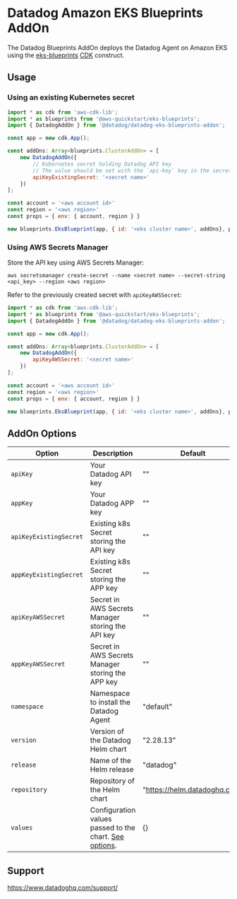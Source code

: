 # Datadog Amazon EKS Blueprints AddOn

The Datadog Blueprints AddOn deploys the Datadog Agent on Amazon EKS using the [eks-blueprints](https://github.com/aws-quickstart/cdk-eks-blueprints) [CDK](https://aws.amazon.com/cdk/) construct.

## Usage

### Using an existing Kubernetes secret

```js
import * as cdk from 'aws-cdk-lib';
import * as blueprints from '@aws-quickstart/eks-blueprints';
import { DatadogAddOn } from '@datadog/datadog-eks-blueprints-addon';

const app = new cdk.App();

const addOns: Array<blueprints.ClusterAddOn> = [
    new DatadogAddOn({
        // Kubernetes secret holding Datadog API key
        // The value should be set with the `api-key` key in the secret object.
        apiKeyExistingSecret: '<secret name>'
    })
];

const account = '<aws account id>'
const region = '<aws region>'
const props = { env: { account, region } }

new blueprints.EksBlueprint(app, { id: '<eks cluster name>', addOns}, props)
```

### Using AWS Secrets Manager

Store the API key using AWS Secrets Manager:

```
aws secretsmanager create-secret --name <secret name> --secret-string <api_key> --region <aws region>
```

Refer to the previously created secret with `apiKeyAWSSecret`:

```js
import * as cdk from 'aws-cdk-lib';
import * as blueprints from '@aws-quickstart/eks-blueprints';
import { DatadogAddOn } from '@datadog/datadog-eks-blueprints-addon';

const app = new cdk.App();

const addOns: Array<blueprints.ClusterAddOn> = [
    new DatadogAddOn({
        apiKeyAWSSecret: '<secret name>'
    })
];

const account = '<aws account id>'
const region = '<aws region>'
const props = { env: { account, region } }

new blueprints.EksBlueprint(app, { id: '<eks cluster name>', addOns}, props)
```

## AddOn Options

| Option                  | Description                                         | Default                       |
|-------------------------|-----------------------------------------------------|-------------------------------|
| `apiKey`                | Your Datadog API key                                | ""                            |
| `appKey`                | Your Datadog APP key                                | ""                            |
| `apiKeyExistingSecret`  | Existing k8s Secret storing the API key             | ""                            |
| `appKeyExistingSecret`  | Existing k8s Secret storing the APP key             | ""                            |
| `apiKeyAWSSecret`       | Secret in AWS Secrets Manager storing the API key    | ""                            |
| `appKeyAWSSecret`       | Secret in AWS Secrets Manager storing the APP key    | ""                            |
| `namespace`             | Namespace to install the Datadog Agent    | "default"                     |
| `version`               | Version of the Datadog Helm chart               | "2.28.13"                     |
| `release`               | Name of the Helm release                        | "datadog"                     |
| `repository`            | Repository of the Helm chart                    | "https://helm.datadoghq.com"  |
| `values`                | Configuration values passed to the chart. [See options](https://github.com/DataDog/helm-charts/tree/main/charts/datadog#all-configuration-options). | {}                            |

## Support

https://www.datadoghq.com/support/
